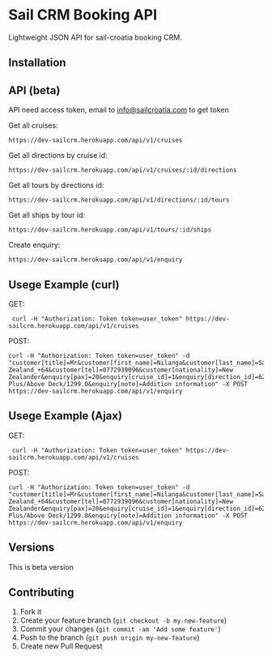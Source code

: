 Sail CRM Booking API
====

Lightweight JSON API for sail-croatia booking CRM.

## Installation



## API (beta)

API need access token, email to info@sailcroatia.com to get token

Get all cruises:

    https://dev-sailcrm.herokuapp.com/api/v1/cruises

Get all directions by cruise id:

    https://dev-sailcrm.herokuapp.com/api/v1/cruises/:id/directions

Get all tours by directions id:

    https://dev-sailcrm.herokuapp.com/api/v1/directions/:id/tours

Get all ships by tour id:

    https://dev-sailcrm.herokuapp.com/api/v1/tours/:id/ships

Create enquiry:

    https://dev-sailcrm.herokuapp.com/api/v1/enquiry

## Usege Example (curl)

GET:

     curl -H "Authorization: Token token=user_token" https://dev-sailcrm.herokuapp.com/api/v1/cruises

POST:

    curl -H "Authorization: Token token=user_token" -d "customer[title]=Mr&customer[first_name]=Nilanga&customer[last_name]=Saluwadana&customer[birth_year]=1986&customer[email]=nilanga89@gmail.com&customer[confirm_email]=nilanga89@gmail.com&customer[country_code]=New Zealand_+64&customer[tel]=0772939096&customer[nationality]=New Zealander&enquiry[pax]=20&enquiry[cruise_id]=1&enquiry[direction_id]=62&enquiry[tour_id]=696&enquiry[ship]=Premier Plus/Above Deck/1299.0&enquiry[note]=Addition information" -X POST https://dev-sailcrm.herokuapp.com/api/v1/enquiry

## Usege Example (Ajax)

GET:

     curl -H "Authorization: Token token=user_token" https://dev-sailcrm.herokuapp.com/api/v1/cruises

POST:

    curl -H "Authorization: Token token=user_token" -d "customer[title]=Mr&customer[first_name]=Nilanga&customer[last_name]=Saluwadana&customer[birth_year]=1986&customer[email]=nilanga89@gmail.com&customer[confirm_email]=nilanga89@gmail.com&customer[country_code]=New Zealand_+64&customer[tel]=0772939096&customer[nationality]=New Zealander&enquiry[pax]=20&enquiry[cruise_id]=1&enquiry[direction_id]=62&enquiry[tour_id]=696&enquiry[ship]=Premier Plus/Above Deck/1299.0&enquiry[note]=Addition information" -X POST https://dev-sailcrm.herokuapp.com/api/v1/enquiry


## Versions

This is beta version

## Contributing

1. Fork it
2. Create your feature branch (`git checkout -b my-new-feature`)
3. Commit your changes (`git commit -am 'Add some feature'`)
4. Push to the branch (`git push origin my-new-feature`)
5. Create new Pull Request

